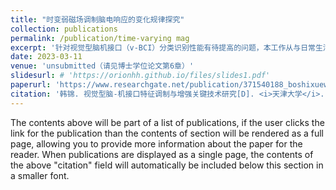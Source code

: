 ```yaml
---
title: "时变弱磁场调制脑电响应的变化规律探究"
collection: publications
permalink: /publication/time-varying mag
excerpt: '针对视觉型脑机接口（v-BCI）分类识别性能有待提高的问题，本工作从与日常生活密切相关的地球磁场着手，探究与地磁场强度等量级的环境弱磁场对大脑的调制作用，发展新型神经调制手段，从大脑的感磁能力探究和如何将弱磁场应用于v-BCI研究两方面展开。此工作针对第一部分工作中人类大脑是否可以感知弱磁场强度变化的问题，搭建时变弱磁场环境，将弱磁场强度以固定频率变化，探究不同环境磁场强度下睁眼静息脑电信号的变化规律，初步证明了弱磁场强度可对大脑产生显著的调制作用，为后续开展静态弱磁场调制大脑响应，发展可提升BCI系统性能的新型调制方法奠定了研究基础。'
date: 2023-03-11
venue: 'unsubmitted（请见博士学位论文第6章）'
slidesurl: # 'https://orionhh.github.io/files/slides1.pdf'
paperurl: 'https://www.researchgate.net/publication/371540188_boshixueweilunwen-Doctoral_Thesis-shijuexingnao-jijiekoutezhengdiaozhiyuzengqiangguanjianjishuyanjiu-The_key_Technology_of_Feature_Modulation_and_Enhancement_for_Visual_Brain-Computer_Interface'
citation: '韩锦. 视觉型脑-机接口特征调制与增强关键技术研究[D]. <i>天津大学</i>. 2023.'
---
```


The contents above will be part of a list of publications, if the user clicks the link for the publication than the contents of section will be rendered as a full page, allowing you to provide more information about the paper for the reader. When publications are displayed as a single page, the contents of the above "citation" field will automatically be included below this section in a smaller font.